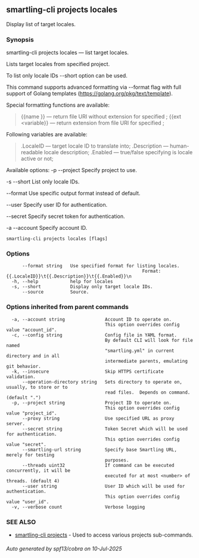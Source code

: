 ## smartling-cli projects locales

Display list of target locales.

### Synopsis

smartling-cli projects locales — list target locales.

Lists target locales from specified project.

To list only locale IDs --short option can be used.

This command supports advanced formatting via --format flag with full
support of Golang templates (https://golang.org/pkg/text/template).

Special formatting functions are available:

  > {{name <variable>}} — return file URI without extension for specified
    <variable>;
  > {{ext <variable}} — return extension from file URI for specified <variable>;

Following variables are available:

  > .LocaleID — target locale ID to translate into;
  > .Description — human-readable locale description;
  > .Enabled — true/false specifying is locale active or not;


Available options:
  -p --project <project>
    Specify project to use.

  -s --short
    List only locale IDs.

  --format
    Use specific output format instead of default.

  --user <user>
    Specify user ID for authentication.

  --secret <secret>
    Specify secret token for authentication.

  -a --account <account>
    Specify account ID.


```
smartling-cli projects locales [flags]
```

### Options

```
      --format string   Use specified format for listing locales.
                                                   Format: {{.LocaleID}}\t{{.Description}}\t{{.Enabled}}\n
  -h, --help            help for locales
  -s, --short           Display only target locale IDs.
      --source          Source.
```

### Options inherited from parent commands

```
  -a, --account string               Account ID to operate on.
                                     This option overrides config value "account_id".
  -c, --config string                Config file in YAML format.
                                     By default CLI will look for file named
                                     "smartling.yml" in current directory and in all
                                     intermediate parents, emulating git behavior.
  -k, --insecure                     Skip HTTPS certificate validation.
      --operation-directory string   Sets directory to operate on, usually, to store or to
                                     read files.  Depends on command. (default ".")
  -p, --project string               Project ID to operate on.
                                     This option overrides config value "project_id".
      --proxy string                 Use specified URL as proxy server.
      --secret string                Token Secret which will be used for authentication.
                                     This option overrides config value "secret".
      --smartling-url string         Specify base Smartling URL, merely for testing
                                     purposes.
      --threads uint32               If command can be executed concurrently, it will be
                                     executed for at most <number> of threads. (default 4)
      --user string                  User ID which will be used for authentication.
                                     This option overrides config value "user_id".
  -v, --verbose count                Verbose logging
```

### SEE ALSO

* [smartling-cli projects](smartling-cli_projects.md)	 - Used to access various projects sub-commands.

###### Auto generated by spf13/cobra on 10-Jul-2025
